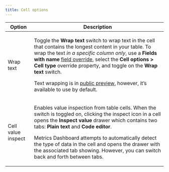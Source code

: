 ```yaml
---
title: Cell options
---
```


<!-- prettier-ignore-start -->
| Option | Description |
| ------ | ----------- |
| Wrap text | <p>Toggle the **Wrap text** switch to wrap text in the cell that contains the longest content in your table. To wrap the text _in a specific column only_, use a **Fields with name** [field override](https://metrics-dashboard.com/docs/metrics-dashboard/<METRICS_DASHBOARD_VERSION>/panels-visualizations/configure-overrides/), select the **Cell options > Cell type** override property, and toggle on the **Wrap text** switch.</p><p>Text wrapping is in [public preview](https://metrics-dashboard.com/docs/release-life-cycle/#public-preview), however, it’s available to use by default.</p> |
| Cell value inspect | <p>Enables value inspection from table cells. When the switch is toggled on, clicking the inspect icon in a cell opens the **Inspect value** drawer which contains two tabs: **Plain text** and **Code editor**.</p><p>Metrics Dashboard attempts to automatically detect the type of data in the cell and opens the drawer with the associated tab showing. However, you can switch back and forth between tabs.</p> |
<!-- prettier-ignore-end -->
